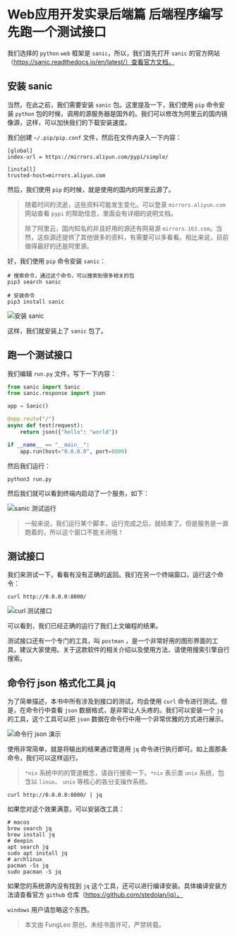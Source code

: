 # Web应用开发实录后端篇 后端程序编写 先跑一个测试接口

我们选择的 `python` `web` 框架是 `sanic`，所以，我们首先打开 `sanic` 的官方网站（https://sanic.readthedocs.io/en/latest/）查看官方文档。

## 安装 sanic

当然，在此之前，我们需要安装 `sanic` 包。这里提及一下，我们使用 `pip` 命令安装 `python` 包的时候，调用的源服务器是国外的。我们可以修改为阿里云的国内镜像源，这样，可以加快我们的下载安装速度。

我们创建 `~/.pip/pip.conf` 文件，然后在文件内录入一下内容：

```#
[global]
index-url = https://mirrors.aliyun.com/pypi/simple/

[install]
trusted-host=mirrors.aliyun.com
```

然后，我们使用 `pip` 的时候，就是使用的国内的阿里云源了。

> 随着时间的流逝，这些资料可能发生变化。可以登录 `mirrors.aliyun.com` 网站查看 `pypi` 的帮助信息，里面会有详细的说明文档。
> 
> 除了阿里云，国内知名的并且好用的源还有网易源 `mirrors.163.com`。当然，这些源还提供了其他很多的资料，有需要可以多看看。相比来说，目前做得最好的还是阿里源。

好，我们使用 `pip` 命令安装 `sanic`：

```#
# 搜索命令，通过这个命令，可以搜索到很多相关的包
pip3 search sanic

# 安装命令
pip3 install sanic
```

![安装 sanic](https://raw.githubusercontent.com/fengcms/articles/master/image/f9/fd2a2d8edce6c8d1cd8dff4febfdfe.jpg)

这样，我们就安装上了 `sanic` 包了。

## 跑一个测试接口

我们编辑 `run.py` 文件，写下一下内容：

```python
from sanic import Sanic
from sanic.response import json

app = Sanic()

@app.route("/")
async def test(request):
    return json({"hello": "world"})

if __name__ == "__main__":
    app.run(host="0.0.0.0", port=8000)
```

然后我们运行：

```#
python3 run.py
```

然后我们就可以看到终端内启动了一个服务，如下：

![sanic 测试运行](https://raw.githubusercontent.com/fengcms/articles/master/image/a5/f8d3f1fdc3c0ffeb2dca79bd36a66f.jpg)

> 一般来说，我们运行某个脚本，运行完成之后，就结束了。但是服务是一直跑着的，所以这个窗口不能关闭哦！

## 测试接口

我们来测试一下，看看有没有正确的返回。我们在另一个终端窗口，运行这个命令：

```#
curl http://0.0.0.0:8000/
```

![curl 测试接口](https://raw.githubusercontent.com/fengcms/articles/master/image/ee/66a0f5a0cfc96832c47565b7da09d9.jpg)

可以看到，我们已经正确的运行了我们上文编程的结果。

测试接口还有一个专门的工具，叫 `postman` ，是一个非常好用的图形界面的工具，建议大家使用。关于这款软件的相关介绍以及使用方法，请使用搜索引擎自行搜索。

## 命令行 json 格式化工具 jq

为了简单描述，本书中所有涉及到接口的测试，均会使用 `curl` 命令进行测试。但是，在命令行中查看 `json` 数据格式，是非常让人头疼的。我们可以安装一个 `jq` 的工具，这个工具可以把 `json` 数据在命令行中用一个非常优雅的方式进行展示。

![命令行 json 演示](https://raw.githubusercontent.com/fengcms/articles/master/image/ba/aeaac06a0c4df5c3b07dc40ba2f9e6.jpg)

使用非常简单，就是将输出的结果通过管道用 `jq` 命令进行执行即可。如上面那条命令，我们可以这样运行。

> `*nix` 系统中的的管道概念，请自行搜索一下。`*nix` 表示类 `unix` 系统，包含以 `linux`、 `unix` 等核心的各分支操作系统。

```#
curl http://0.0.0.0:8000/ | jq
```

如果您对这个效果满意，可以安装改工具：

```#
# macos
brew search jq
brew install jq
# deepin
apt search jq
sudo apt install jq
# archlinux
pacman -Ss jq
sudo pacman -S jq
```

如果您的系统源内没有找到 `jq` 这个工具，还可以进行编译安装。具体编译安装方法请查看官方 `github` 仓库（https://github.com/stedolan/jq）。

`windows` 用户请忽略这个东西。

> 本文由 FungLeo 原创，未经书面许可，严禁转载。

